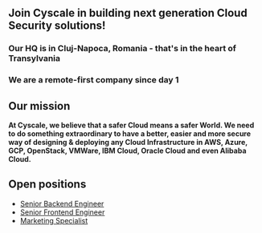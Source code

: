 ## Join Cyscale in building next generation Cloud Security solutions!

### Our HQ is in Cluj-Napoca, Romania - that's in the heart of Transylvania

### We are a remote-first company since day 1

## Our mission
**At Cyscale, we believe that a safer Cloud means a safer World. We need to do something extraordinary to have a better, easier and more secure way of designing & deploying any Cloud Infrastructure in AWS, Azure, GCP, OpenStack, VMWare, IBM Cloud, Oracle Cloud and even Alibaba Cloud.**

## Open positions

* [Senior Backend Engineer](senior-backend-engineer.md)
* [Senior Frontend Engineer](senior-frontend-engineer.md)
* [Marketing Specialist](digital-marketing.md)
